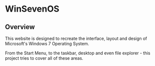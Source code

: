 # WinSevenOS

## Overview
This website is designed to recreate the interface, layout and design of Microsoft's Windows 7 Operating System. 

From the Start Menu, to the taskbar, desktop and even file explorer - this project tries to cover all of these areas.

